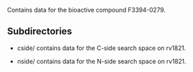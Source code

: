 Contains data for the bioactive compound F3394-0279.

## Subdirectories

- cside/ contains data for the C-side search space on rv1821.

- nside/ contains data for the N-side search space on rv1821.


